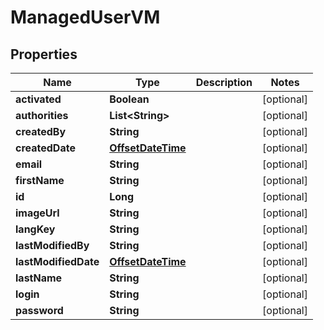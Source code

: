 # ManagedUserVM

## Properties
Name | Type | Description | Notes
------------ | ------------- | ------------- | -------------
**activated** | **Boolean** |  |  [optional]
**authorities** | **List&lt;String&gt;** |  |  [optional]
**createdBy** | **String** |  |  [optional]
**createdDate** | [**OffsetDateTime**](OffsetDateTime.md) |  |  [optional]
**email** | **String** |  |  [optional]
**firstName** | **String** |  |  [optional]
**id** | **Long** |  |  [optional]
**imageUrl** | **String** |  |  [optional]
**langKey** | **String** |  |  [optional]
**lastModifiedBy** | **String** |  |  [optional]
**lastModifiedDate** | [**OffsetDateTime**](OffsetDateTime.md) |  |  [optional]
**lastName** | **String** |  |  [optional]
**login** | **String** |  |  [optional]
**password** | **String** |  |  [optional]

